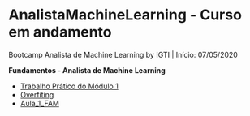 # AnalistaMachineLearning - Curso em andamento
Bootcamp Analista de Machine Learning by IGTI | Início: 07/05/2020

**Fundamentos - Analista de Machine Learning**
* [Trabalho Prático do Módulo 1](https://github.com/nicolegold/AnalistaMachineLearning/blob/master/trabalho_pratico_FAM.ipynb)
* [Overfiting](https://github.com/nicolegold/AnalistaMachineLearning/blob/master/overfiting.ipynb)
* [Aula_1_FAM](https://github.com/nicolegold/AnalistaMachineLearning/blob/master/aula_1_FAM.ipynb)
